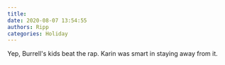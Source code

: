 ```yaml
---
title: 
date: 2020-08-07 13:54:55
authors: Ripp
categories: Holiday
---
```


 Yep, Burrell's kids beat the rap.  Karin was smart in staying away from it.